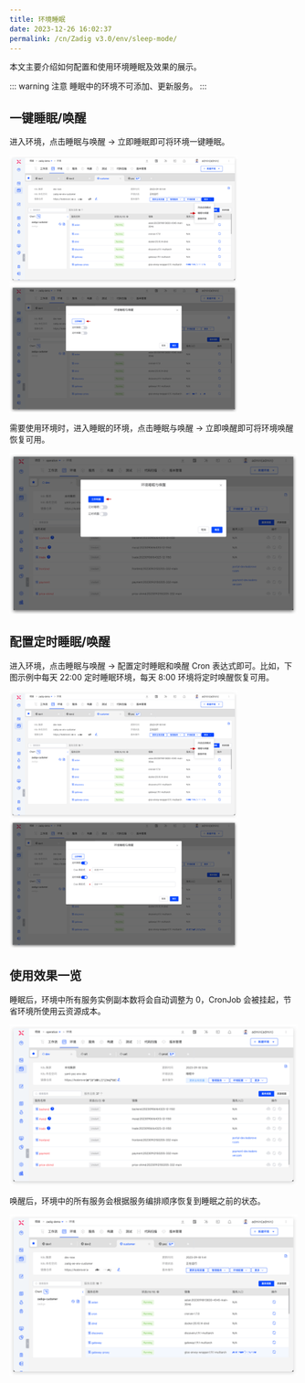 ```yaml
---
title: 环境睡眠
date: 2023-12-26 16:02:37
permalink: /cn/Zadig v3.0/env/sleep-mode/
---
```


本文主要介绍如何配置和使用环境睡眠及效果的展示。

::: warning 注意
睡眠中的环境不可添加、更新服务。
:::

## 一键睡眠/唤醒

进入环境，点击睡眠与唤醒 -> 立即睡眠即可将环境一键睡眠。

<img src="../../../../_images/sleep_mode_1.png" width="400" >
<img src="../../../../_images/sleep_mode_2.png" width="400" >

需要使用环境时，进入睡眠的环境，点击睡眠与唤醒 -> 立即唤醒即可将环境唤醒恢复可用。

![一键唤醒](../../../../_images/sleep_mode_3.png)

## 配置定时睡眠/唤醒

进入环境，点击睡眠与唤醒 -> 配置定时睡眠和唤醒 Cron 表达式即可。比如，下图示例中每天 22:00 定时睡眠环境，每天 8:00 环境将定时唤醒恢复可用。

<img src="../../../../_images/sleep_mode_4.png" width="400" >
<img src="../../../../_images/sleep_mode_5.png" width="400" >

## 使用效果一览

睡眠后，环境中所有服务实例副本数将会自动调整为 0，CronJob 会被挂起，节省环境所使用云资源成本。

![效果](../../../../_images/sleep_mode_6.png)

唤醒后，环境中的所有服务会根据服务编排顺序恢复到睡眠之前的状态。

![效果](../../../../_images/sleep_mode_7.png)

